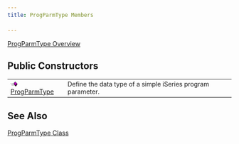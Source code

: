 ```yaml
---
title: ProgParmType Members

---
```


[ProgParmType Overview](prog-parm-type-class.html) 
## Public Constructors


|      |      |
| ---- | ---- |
| <img alt="public property" src="images/public-method.gif" x-maintain-ratio="TRUE" width="15" height="11" border="0" /> [ ProgParmType](prog-parm-type-constructors-main.html) | Define the data type of a simple iSeries program parameter. |



## See Also


[ProgParmType Class](prog-parm-type-class.html)

